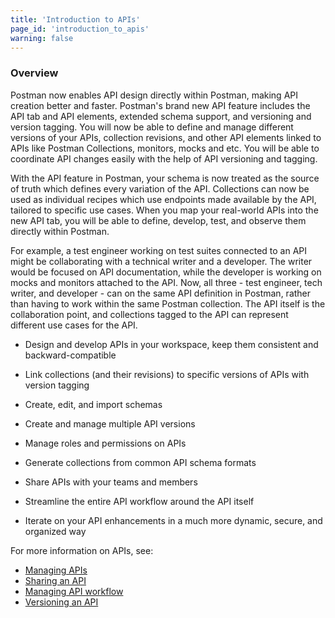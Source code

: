 ```yaml
---
title: 'Introduction to APIs'
page_id: 'introduction_to_apis'
warning: false
---
```


### Overview

Postman now enables API design directly within Postman, making API creation better and faster. Postman's brand new API feature includes the API tab and API elements, extended schema support, and versioning and version tagging. You will now be able to define and manage different versions of your APIs, collection revisions, and other API elements linked to APIs like Postman Collections, monitors, mocks and etc. You will be able to coordinate API changes easily with the help of API versioning and tagging. 

With the API feature in Postman, your schema is now treated as the source of truth which defines every variation of the API. Collections can now be used as individual recipes which use endpoints made available by the API, tailored to specific use cases. When you map your real-world APIs into the new API tab, you will be able to define, develop, test, and observe them directly within Postman. 

For example, a test engineer working on test suites connected to an API might be collaborating with a technical writer and a developer. The writer would be focused on API documentation, while the developer is working on mocks and monitors attached to the API. Now, all three - test engineer, tech writer, and developer - can on the same API definition in Postman, rather than having to work within the same Postman collection. The API itself is the collaboration point, and collections tagged to the API can represent different use cases for the API.

* Design and develop APIs in your workspace, keep them consistent and backward-compatible 

* Link collections (and their revisions) to specific versions of APIs with version tagging

* Create, edit, and import schemas 

* Create and manage multiple API versions

* Manage roles and permissions on APIs

* Generate collections from common API schema formats

* Share APIs with your teams and members

* Streamline the entire API workflow around the API itself

* Iterate on your API enhancements in a much more dynamic, secure, and organized way

For more information on APIs, see:

- [Managing APIs](/docs/v6/postman/design_and_develop_apis/managing_apis)
- [Sharing an API](/docs/v6/postman/design_and_develop_apis/sharing_apis)
- [Managing API workflow](/docs/v6/postman/design_and_develop_apis/the_api_workflow)
- [Versioning an API](/docs/v6/postman/design_and_develop_apis/versioning_an_api)
